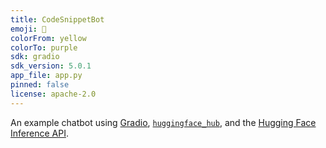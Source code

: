 ```yaml
---
title: CodeSnippetBot
emoji: 💬
colorFrom: yellow
colorTo: purple
sdk: gradio
sdk_version: 5.0.1
app_file: app.py
pinned: false
license: apache-2.0
---
```


An example chatbot using [Gradio](https://gradio.app), [`huggingface_hub`](https://huggingface.co/docs/huggingface_hub/v0.22.2/en/index), and the [Hugging Face Inference API](https://huggingface.co/docs/api-inference/index).